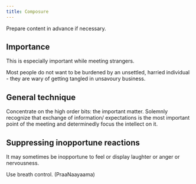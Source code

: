 ```yaml
---
title: Composure
---
```


Prepare content in advance if necessary.

## Importance

This is especially important while meeting strangers.

Most people do not want to be burdened by an unsettled, harried
individual - they are wary of getting tangled in unsavoury business.

## General technique

Concentrate on the high order bits: the important matter. Solemnly
recognize that exchange of information/ expectations is the most
important point of the meeting and determinedly focus the intellect on
it.

## Suppressing inopportune reactions

It may sometimes be inopportune to feel or display laughter or anger or
nervousness.

Use breath control. (PraaNaayaama)

